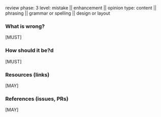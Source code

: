 
review phase: 3
level: mistake || enhancement || opinion 
type: content || phrasing || grammar or spelling || design or layout


### What is wrong?

[MUST]


### How should it be?d

[MUST]


### Resources (links)

[MAY]


### References (issues, PRs)

[MAY]

